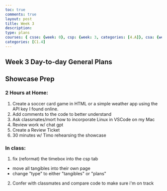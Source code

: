 ```yaml
---
toc: true
comments: true
layout: post
title: Week 3
description:
type: plans
courses: { csse: {week: 0}, csp: {week: 3, categories: [4.A]}, csa: {week: 0} }
categories: [C1.4]
---
```


## Week 3 Day-to-day General Plans 

## Showcase Prep

### **2 Hours at Home:** 
1. Create a soccer card game in HTML or a simple weather app using the API key I found online.  
2. Add comments to the code to better understand
3. Ask classmates/mort how to incorporate Linux in VSCode on my Mac
4. Review work w/ chat gpt
5. Create a Review Ticket
6. 30 minutes w/ Timo rehearsing the showcase

### **In class:** 
1. fix (reformat) the timebox into the csp tab
* move all tangibles into their own page
* change "type" to either "tangibles" or "plans"
2. Confer with classmates and compare code to make sure i'm on track



